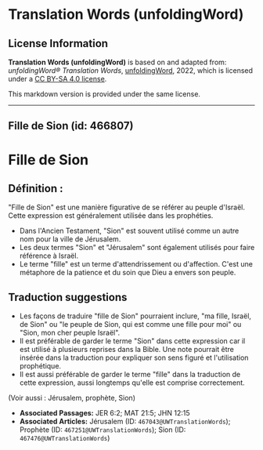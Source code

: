 # Translation Words (unfoldingWord)

## License Information

**Translation Words (unfoldingWord)** is based on and adapted from: _unfoldingWord® Translation Words_, [unfoldingWord](https://unfoldingword.org/utw), 2022, which is licensed under a [CC BY-SA 4.0 license](https://creativecommons.org/licenses/by-sa/4.0/legalcode.en).

This markdown version is provided under the same license.



--------------------------------

## Fille de Sion (id: 466807)

Fille de Sion
=============

Définition :
------------

"Fille de Sion" est une manière figurative de se référer au peuple d'Israël. Cette expression est généralement utilisée dans les prophéties.

* Dans l'Ancien Testament, "Sion" est souvent utilisé comme un autre nom pour la ville de Jérusalem.
* Les deux termes "Sion" et "Jérusalem" sont également utilisés pour faire référence à Israël.
* Le terme "fille" est un terme d'attendrissement ou d'affection. C'est une métaphore de la patience et du soin que Dieu a envers son peuple.

Traduction suggestions
----------------------

* Les façons de traduire "fille de Sion" pourraient inclure, "ma fille, Israël, de Sion" ou "le peuple de Sion, qui est comme une fille pour moi" ou "Sion, mon cher peuple Israël".
* Il est préférable de garder le terme "Sion" dans cette expression car il est utilisé à plusieurs reprises dans la Bible. Une note pourrait être insérée dans la traduction pour expliquer son sens figuré et l'utilisation prophétique.
* Il est aussi préférable de garder le terme "fille" dans la traduction de cette expression, aussi longtemps qu'elle est comprise correctement.

(Voir aussi : Jérusalem, prophète, Sion)

* **Associated Passages:** JER 6:2; MAT 21:5; JHN 12:15
* **Associated Articles:** Jérusalem (ID: `467043@UWTranslationWords`); Prophète (ID: `467251@UWTranslationWords`); Sion (ID: `467476@UWTranslationWords`)

